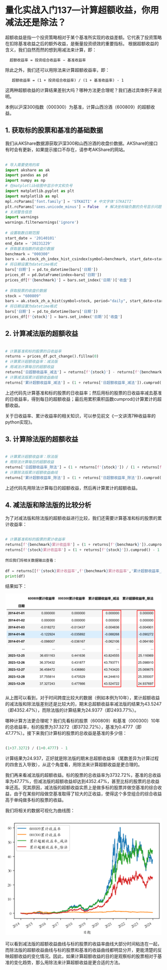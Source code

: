 # 量化实战入门137—计算超额收益，你用减法还是除法？

超额收益是指一个投资策略相对于某个基准所实现的收益差额。它代表了投资策略在扣除基准收益之后的额外收益，是衡量投资绩效的重要指标。
根据超额收益的含义，我们自然而然的想到用减法来计算，即：

      超额收益率 = 投资组合收益率 − 基准收益率

除此之外，我们还可以用除法来计算超额收益率，即：

       超额收益率 = (1 + 投资组合收益率) / (1 + 基准收益率) - 1

这两种超额收益的计算结果差别大吗？哪种方法更合理呢？我们通过具体例子来说明。

本例以沪深300指数（000300）为基准，计算山西汾酒（600809）的超额收益。
## 1. 获取标的股票和基准的基础数据
我们从AKShare数据源获取沪深300和山西汾酒的收盘价数据。AKShare的接口有时会有更新，如果提示接口不存在，请参考AKShare的网站。

```python 

# 导入需要使用的库
import akshare as ak
import pandas as pd
import numpy as np
# 在matplotlib绘图中显示中文和负号
import matplotlib.pyplot as plt
import matplotlib as mpl
mpl.rcParams['font.family'] = 'STKAITI' # 中文字体'STKAITI'
plt.rcParams['axes.unicode_minus'] = False   # 解决坐标轴负数的负号显示问题
# 关闭警告信息
import warnings
warnings.filterwarnings('ignore')

# 设置取数日期范围
start_date = '20140101'
end_date = '20231229'
# 获取基准指数的收盘价数据
benchmark = "000300"
bars = ak.stock_zh_index_hist_csindex(symbol=benchmark, start_date=start_date, end_date=end_date)
# 将日期设置为datetime格式
bars['日期'] = pd.to_datetime(bars['日期'])
prices_df = pd.DataFrame(index=bars['日期'])
prices_df[f'{benchmark}'] = bars.set_index('日期')['收盘']

# 获取股票的收盘价数据
stock = "600809"
bars = ak.stock_zh_a_hist(symbol=stock, period="daily", start_date=start_date, end_date=end_date, adjust="qfq")
# 将日期设置为datetime格式
bars['日期'] = pd.to_datetime(bars['日期'])
prices_df[f'{stock}'] = bars.set_index('日期')['收盘']
```

## 2. 计算减法版的超额收益

```python 

# 计算基准和标的股票的日收益率
returns = prices_df.pct_change().fillna(0)
# 计算累计超额收益率：减法版
# 用减法计算每日的超额收益
returns['日超额收益率_减法'] = returns[f'{stock}'] - returns[f'{benchmark}']
# 计算减法版累计超额收益曲线
returns['累计超额收益率_减法'] = (1 + returns['日超额收益率_减法']).cumprod() - 1

```

上述代码先计算基准和标的股票的日收益率；然后用标的股票的日收益率减去基准的日收益率，得到每日的超额收益；最后用累积乘积函数cumprod()计算累计的超额收益。

关于日收益率、累计收益率的相关知识，可以参见前文《一文讲清7种收益率的python实现》。
## 3. 计算除法版的超额收益

```python 

# 计算累计超额收益率：除法版
# 用除法计算每日的超额收益
returns['日超额收益率_除法'] = (1 + returns[f'{stock}']) / (1 + returns[f'{benchmark}']) - 1
# 计算除法版累计超额收益曲线
returns['累计超额收益率_除法'] = (1 + returns['日超额收益率_除法']).cumprod() - 1

```

上述代码先用除法计算每日的超额收益，然后再计算累计的超额收益。
## 4. 减法版和除法版的比较分析
为了对减法版和除法版的超额收益进行比较，我们还需要计算基准和标的股票的累计收益率：

```python 

# 计算基准和标的股票的累计收益率
returns[f'{benchmark}累计收益率'] = (1 + returns[f'{benchmark}']).cumprod() - 1
returns[f'{stock}累计收益率'] = (1 + returns[f'{stock}']).cumprod() - 1

然后我们将相关数据输出查看：

df = returns[[f'{stock}累计收益率',f'{benchmark}累计收益率','累计超额收益率_减法','累计超额收益率_除法']]
print(df)

```

结果如下：

![](images/2024-03-18-14-58-17.png)

从上图可以看到，对于时间跨度比较大的数据（例如本例为10年），累计超额收益的减法版和除法版差别还是比较大的，期末总超额收益率减法版的结果为43.5247（即4352.47%），而除法版的计算结果为24.9377（即2493.77%）。

哪种计算方法更合理呢？我们先看标的股票（600809）和基准（000300）10年的总收益率，标的股票为37.3272（即3732.72%），基准为0.4777（即47.77%）。接下来我们计算标的股票的总收益是基准的多少倍：

```python 

(1+37.3272) / (1+0.4777) - 1

```

计算结果为24.937，正好就是除法版的期末总超额收益率（尾数差异为计算过程的四舍五入导致），从这个角度看，用除法来计算超额收益是更合理的。

我们再来看减法版的超额收益。标的股票的总收益率为3732.72%，基准的总收益率为47.77%，但减法版的超额收益却达到4352.47%，甚至比标的股票的总收益率还高。究其原因，减法版的超额收益实质上是做多标的股票并做空基准的综合收益，由于在某些时段做空基准取得了较大的正收益，使得这个多空组合的综合收益高于单纯做多标的股票的收益。

我们将相关的数据可视化为曲线图：

![](images/2024-03-18-14-58-59.png)


可以看到减法版的超额收益曲线与标的股票的收益率曲线大部分时间粘连在一起，而除法版的超额收益曲线与标的股票和基准的收益曲线都明显分开，更能清楚的反映超额收益的变化情况。因此，如果计算超额收益的目的是观察标的股票相对于基准的变化趋势，那么用除法来计算超额收益是更合适的方法。